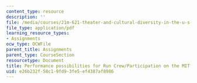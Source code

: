 ```yaml
---
content_type: resource
description: ''
file: /media/courses/21m-621-theater-and-cultural-diversity-in-the-u-s-spring-2008/e26b232f58c19fd93fe5ef4387af8986_MIT21M_670S08_unit3crewpe.pdf
file_type: application/pdf
learning_resource_types:
- Assignments
ocw_type: OCWFile
parent_title: Assignments
parent_type: CourseSection
resourcetype: Document
title: Performance possibilities for Run Crew/Participation on the MIT Campus
uid: e26b232f-58c1-9fd9-3fe5-ef4387af8986
---
```

